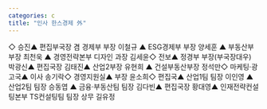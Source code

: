 ```yaml
---
categories: c
title: "인사 한스경제 外"
---
```

◇ 승진▲ 편집부국장 겸 경제부 부장 이철규 ▲ ESG경제부 부장 양세훈 ▲ 부동산부 부장 최천욱 ▲ 경영전략본부 디자인 과장 김세윤◇ 전보▲ 정경부 부장(부국장대우) 박광신▲ 편집국장 김태진▲ 산업2부장 유현희 ▲ 건설부동산부장 정석만◇ 마케팅·광고국▲ 이사 송기락◇ 경영지원실▲ 부장 윤소희◇ 편집국▲ 산업1팀 팀장 이인영 ▲ 산업2팀 팀장 승동엽 ▲ 금융·부동산팀 팀장 김다빈▲ 편집국장 황대영▲ 인재전략컨설팅본부 TS컨설팅팀 팀장 상무 길유정